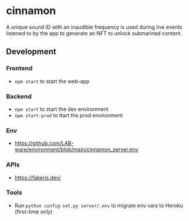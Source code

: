 # cinnamon

A unique sound ID with an inaudible frequency is used during live events listened to by the app to generate an NFT to unlock submarined content.

## Development

### Frontend

* `npm start` to start the web-app

### Backend

* `npm start` to start the dev environment
* `npm start:prod` to ttart the prod environment

### Env

* https://github.com/LAB-ware/environment/blob/main/cinnamon_server.env

### APIs

* https://fakerjs.dev/

### Tools

* Run `python config-set.py server/.env` to migrate env vars to Heroku (first-time only)
